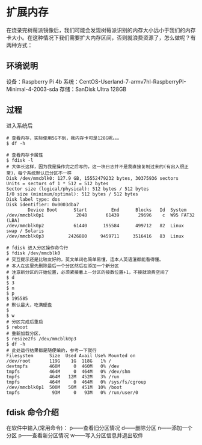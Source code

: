# 扩展内存
在烧录完树莓派镜像后，我们可能会发现树莓派识别的内存大小远小于我们的内存卡大小。在这种情况下我们需要扩大内存区间，否则就浪费资源了，怎么做呢？有两种方式：

## 环境说明
设备：Raspberry Pi 4b
系统：CentOS-Userland-7-armv7hl-RaspberryPI-Minimal-4-2003-sda
存储：SanDisk Ultra 128GB

## 过程
进入系统后 
```shell
# 查看内存，实际使用5G不到，我内存卡可是128G呢。。。
$ df -h

# 查看内存卡属性
$ fdisk -l
# 大体长这样，因为我是操作完之后写的，这一块日志并不是我直接复制过来的(有出入很正常)，每个系统默认已分区不一样
Disk /dev/mmcblk0: 127.9 GB, 15552479232 bytes, 30375936 sectors
Units = sectors of 1 * 512 = 512 bytes
Sector size (logical/physical): 512 bytes / 512 bytes
I/O size (minimum/optimal): 512 bytes / 512 bytes
Disk label type: dos
Disk identifier: 0x0003dba7
        Device Boot      Start         End      Blocks   Id  System
/dev/mmcblk0p1            2048       61439       29696    c  W95 FAT32 (LBA)
/dev/mmcblk0p2           61440      195584      499712   82  Linux swap / Solaris
/dev/mmcblk0p3         2426880     9459711     3516416   83  Linux

# fdisk 进入分区操作命令行
$ fdisk /dev/mmcblk0
# 交互提示还是比较友好的，英文单词也简单易懂，连本人英语渣都能看得懂。
# 本人在这里先删除最后一个分区然后在添加一个新分区
# 注意新分区的开始位置，必须紧接着上一分区的接数位置+1，不接就浪费空间了
$ d
$ 3
$ n
$ p
$ 195585
# 默认最大，吃满硬盘
$ 
$ w
# 分区完成后重启
$ reboot
# 重新加载分区，
$ resize2fs /dev/mmcblk0p3
$ df -h
# 此处运行结果都是随便编的，参考一下就行
Filesystem      Size  Used Avail Use% Mounted on
/dev/root       119G    1G  118G   1% /
devtmpfs        460M     0  460M   0% /dev
tmpfs           464M     0  464M   0% /dev/shm
tmpfs           464M   12M  452M   3% /run
tmpfs           464M     0  464M   0% /sys/fs/cgroup
/dev/mmcblk0p1  500M   50M  451M  10% /boot
tmpfs            93M     0   93M   0% /run/user/0
```
## fdisk 命令介绍
在软件中输入(常用命令)：
p——查看旧分区情况
d——删除分区
n——添加一个分区
p——查看新分区情况
w——写入分区信息并退出软件